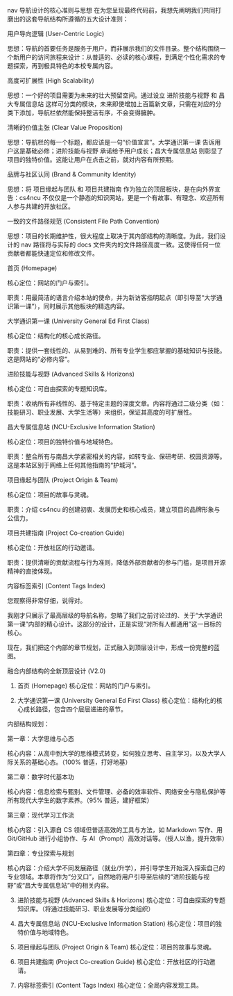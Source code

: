 nav 导航设计的核心准则与思想
在为您呈现最终代码前，我想先阐明我们共同打磨出的这套导航结构所遵循的五大设计准则：

用户导向逻辑 (User-Centric Logic)

思想：导航的首要任务是服务于用户，而非展示我们的文件目录。整个结构围绕一个新用户的访问旅程来设计：从普适的、必读的核心课程，到满足个性化需求的专题探索，再到极具特色的本校专属内容。

高度可扩展性 (High Scalability)

思想：一个好的项目需要为未来的壮大预留空间。通过设立 进阶技能与视野 和 昌大专属信息站 这样可分类的模块，未来即使增加上百篇新文章，只需在对应的分类下添加，导航栏依然能保持整洁有序，不会变得臃肿。

清晰的价值主张 (Clear Value Proposition)

思想：导航栏的每一个标题，都应该是一句“价值宣言”。大学通识第一课 告诉用户这是基础必修；进阶技能与视野 承诺给予用户成长；昌大专属信息站 则彰显了项目的独特价值。这能让用户在点击之前，就对内容有所预期。

品牌与社区认同 (Brand & Community Identity)

思想：将 项目缘起与团队 和 项目共建指南 作为独立的顶层板块，是在向外界宣告：cs4ncu 不仅仅是一个静态的知识网站，更是一个有故事、有理念、欢迎所有人参与共建的开放社区。

一致的文件路径规范 (Consistent File Path Convention)

思想：项目的长期维护性，很大程度上取决于其内部结构的清晰度。为此，我们设计的 nav 路径将与实际的 docs 文件夹内的文件路径高度一致。这使得任何一位贡献者都能快速定位和修改文件。


首页 (Homepage)

核心定位：网站的门户与索引。

职责：用最简洁的语言介绍本站的使命，并为新访客指明起点（即引导至“大学通识第一课”），同时展示其他板块的精选内容。

大学通识第一课 (University General Ed First Class)

核心定位：结构化的核心成长路径。

职责：提供一套线性的、从易到难的、所有专业学生都应掌握的基础知识与技能。这是网站的“必修内容”。

进阶技能与视野 (Advanced Skills & Horizons)

核心定位：可自由探索的专题知识库。

职责：收纳所有非线性的、基于特定主题的深度文章。内容将通过二级分类（如：技能研习、职业发展、大学生活等）来组织，保证其高度的可扩展性。

昌大专属信息站 (NCU-Exclusive Information Station)

核心定位：项目的独特价值与地域特色。

职责：整合所有与南昌大学紧密相关的内容，如转专业、保研考研、校园资源等。这是本站区别于网络上任何其他指南的“护城河”。

项目缘起与团队 (Project Origin & Team)

核心定位：项目的故事与灵魂。

职责：介绍 cs4ncu 的创建初衷、发展历史和核心成员，建立项目的品牌形象与公信力。

项目共建指南 (Project Co-creation Guide)

核心定位：开放社区的行动邀请。

职责：提供清晰的贡献流程与行为准则，降低外部贡献者的参与门槛，是项目开源精神的直接体现。

内容标签索引 (Content Tags Index)


您观察得非常仔细，说得对。

我刚才只展示了最高层级的导航名称，忽略了我们之前讨论过的、关于“大学通识第一课”内部的精心设计。这部分的设计，正是实现“对所有人都通用”这一目标的核心。

现在，我们把这个内部的章节规划，正式融入到顶层设计中，形成一份完整的蓝图。

融合内部结构的全新顶层设计 (V2.0)
1. 首页 (Homepage)
核心定位：网站的门户与索引。

2. 大学通识第一课 (University General Ed First Class)
核心定位：结构化的核心成长路径，包含四个层层递进的章节。

内部结构规划：

第一章：大学思维与心态

核心内容：从高中到大学的思维模式转变，如何独立思考、自主学习，以及大学人际关系的基础心态。（100% 普适，打好地基）

第二章：数字时代基本功

核心内容：信息检索与甄别、文件管理、必备的效率软件、网络安全与隐私保护等所有现代大学生的数字素养。（95% 普适，建好框架）

第三章：现代学习工作流

核心内容：引入源自 CS 领域但普适高效的工具与方法，如 Markdown 写作、用 Git/GitHub 进行小组协作、与 AI（Prompt）高效对话等。（授人以渔，提升效率）

第四章：专业探索与规划

核心内容：介绍大学不同发展路径（就业/升学），并引导学生开始深入探索自己的专业领域。本章将作为“分叉口”，自然地将用户引导至后续的“进阶技能与视野”或“昌大专属信息站”中的相关内容。

3. 进阶技能与视野 (Advanced Skills & Horizons)
核心定位：可自由探索的专题知识库。（将通过技能研习、职业发展等分类组织）

4. 昌大专属信息站 (NCU-Exclusive Information Station)
核心定位：项目的独特价值与地域特色。

5. 项目缘起与团队 (Project Origin & Team)
核心定位：项目的故事与灵魂。

6. 项目共建指南 (Project Co-creation Guide)
核心定位：开放社区的行动邀请。

7. 内容标签索引 (Content Tags Index)
核心定位：全局内容发现工具。